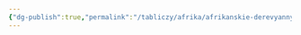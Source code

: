 ```yaml
---
{"dg-publish":true,"permalink":"/tabliczy/afrika/afrikanskie-derevyannye-maski/","dgPassFrontmatter":true}
---
```



